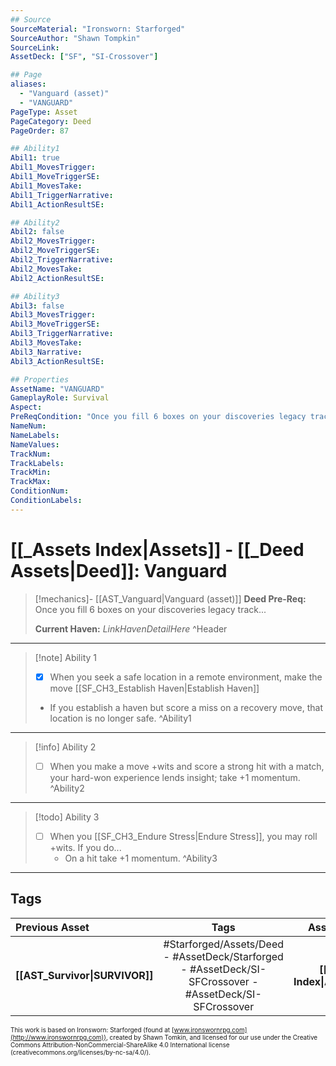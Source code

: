 ```yaml
---
## Source
SourceMaterial: "Ironsworn: Starforged"
SourceAuthor: "Shawn Tompkin"
SourceLink: 
AssetDeck: ["SF", "SI-Crossover"]

## Page
aliases:
  - "Vanguard (asset)"
  - "VANGUARD"
PageType: Asset
PageCategory: Deed
PageOrder: 87

## Ability1
Abil1: true
Abil1_MovesTrigger:
Abil1_MoveTriggerSE:
Abil1_MovesTake:
Abil1_TriggerNarrative:
Abil1_ActionResultSE:

## Ability2
Abil2: false
Abil2_MovesTrigger:
Abil2_MoveTriggerSE:
Abil2_TriggerNarrative:
Abil2_MovesTake:
Abil2_ActionResultSE:

## Ability3
Abil3: false
Abil3_MovesTrigger:
Abil3_MoveTriggerSE:
Abil3_TriggerNarrative:
Abil3_MovesTake:
Abil3_Narrative:
Abil3_ActionResultSE:

## Properties
AssetName: "VANGUARD"
GameplayRole: Survival
Aspect:
PreReqCondition: "Once you fill 6 boxes on your discoveries legacy track."
NameNum:
NameLabels:
NameValues:
TrackNum:
TrackLabels:
TrackMin:
TrackMax:
ConditionNum:
ConditionLabels:
---
```

# [[_Assets Index|Assets]] - [[_Deed Assets|Deed]]: Vanguard
> [!mechanics]- [[AST_Vanguard|Vanguard (asset)]]
> **Deed Pre-Req:** Once you fill 6 boxes on your discoveries legacy track...
>
> **Current Haven:**  _LinkHavenDetailHere_ ^Header
___
> [!note] Ability 1
> - [x] When you seek a safe location in a remote environment, make the move [[SF_CH3_Establish Haven|Establish Haven]]
> - If you establish a haven but score a miss on a recovery move, that location is no longer safe. ^Ability1
___
> [!info] Ability 2
> - [ ] When you make a move +wits and score a strong hit with a match, your hard-won experience lends insight; take +1 momentum. ^Ability2
___
> [!todo] Ability 3
> - [ ] When you [[SF_CH3_Endure Stress|Endure Stress]], you may roll +wits. If you do...
> 	- On a hit take +1 momentum. ^Ability3
___

## Tags
| Previous Asset | Tags | Asset Index |
| :--- | :---: | ---: |
| **[[AST_Survivor\|SURVIVOR]]** | #Starforged/Assets/Deed - #AssetDeck/Starforged - #AssetDeck/SI-SFCrossover - #AssetDeck/SI-SFCrossover | **[[_Assets Index\|Assets]]** |

<font size=-2>This work is based on Ironsworn: Starforged (found at [www.ironswornrpg.com](http://www.ironswornrpg.com)), created by Shawn Tomkin, and licensed for our use under the Creative Commons Attribution-NonCommercial-ShareAlike 4.0 International license  (creativecommons.org/licenses/by-nc-sa/4.0/).</font>